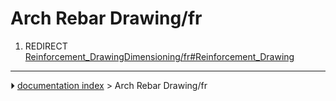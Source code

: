 # Arch Rebar Drawing/fr
1.  REDIRECT [Reinforcement_DrawingDimensioning/fr#Reinforcement_Drawing](Reinforcement_DrawingDimensioning/fr#Reinforcement_Drawing.md)



---
⏵ [documentation index](../README.md) > Arch Rebar Drawing/fr
